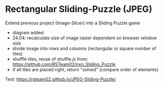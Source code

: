 # Rectangular Sliding-Puzzle (JPEG)

Extend previous project (Image-Slicer) into a Sliding Puzzle game

+ diagram added
+ 24.04: recalculate size of image raster dependent on browser window size
+ divide image into rows and columns (rectangular or square number of tiles)
+ shuffle tiles, reuse of shuffle.js from: https://github.com/RSTeam02/nxn_Sliding_Puzzle 
+ if all tiles are placed right, return "solved" (compare order of elements)

Test:
https://rsteam02.github.io/JPEG-Sliding-Puzzle/
